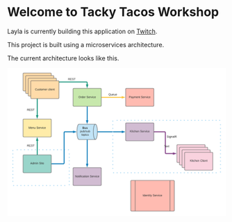 # Welcome to Tacky Tacos Workshop

Layla is currently building this application on [Twitch](https://twitch.tv/laylacodesit).

This project is built using a microservices architecture.

The current architecture looks like this.

![Architecture Diagram](images/tanzutacos-architecture.png)
